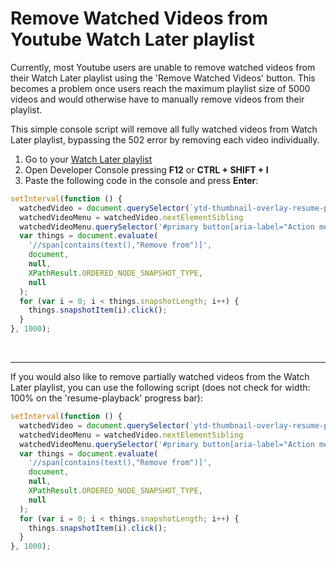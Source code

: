 # Remove Watched Videos from Youtube Watch Later playlist
Currently, most Youtube users are unable to remove watched videos from their Watch Later playlist using the 'Remove Watched Videos' button. This becomes a problem once users reach the maximum playlist size of 5000 videos and would otherwise have to manually remove videos from their playlist.

This simple console script will remove all fully watched videos from Watch Later playlist, bypassing the 502 error by removing each video individually.

1. Go to your [Watch Later playlist](https://www.youtube.com/playlist?list=WL)
2. Open Developer Console pressing **F12** or **CTRL + SHIFT + I**
3. Paste the following code in the console and press **Enter**:

```javascript
setInterval(function () {
  watchedVideo = document.querySelector(`ytd-thumbnail-overlay-resume-playback-renderer > div.style-scope[style="width: 100%;"]`).closest('#content')
  watchedVideoMenu = watchedVideo.nextElementSibling
  watchedVideoMenu.querySelector('#primary button[aria-label="Action menu"]').click();
  var things = document.evaluate(
    '//span[contains(text(),"Remove from")]',
    document,
    null,
    XPathResult.ORDERED_NODE_SNAPSHOT_TYPE,
    null
  );
  for (var i = 0; i < things.snapshotLength; i++) {
    things.snapshotItem(i).click();
  }
}, 1000);

```
<br>

---

If you would also like to remove partially watched videos from the Watch Later playlist, you can use the following script (does not check for width: 100% on the 'resume-pĺayback' progress bar):

```javascript
setInterval(function () {
  watchedVideo = document.querySelector(`ytd-thumbnail-overlay-resume-playback-renderer`).closest('#content')
  watchedVideoMenu = watchedVideo.nextElementSibling
  watchedVideoMenu.querySelector('#primary button[aria-label="Action menu"]').click();
  var things = document.evaluate(
    '//span[contains(text(),"Remove from")]',
    document,
    null,
    XPathResult.ORDERED_NODE_SNAPSHOT_TYPE,
    null
  );
  for (var i = 0; i < things.snapshotLength; i++) {
    things.snapshotItem(i).click();
  }
}, 1000);

```
